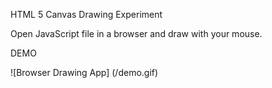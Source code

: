 HTML 5 Canvas Drawing Experiment

Open JavaScript file in a browser and draw with your mouse.

DEMO

![Browser Drawing App] (/demo.gif)
